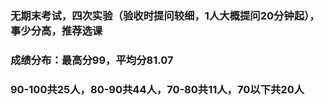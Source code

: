 ### 无期末考试，四次实验（验收时提问较细，1人大概提问20分钟起），事少分高，推荐选课
### 成绩分布：最高分99，平均分81.07
### 90-100共25人，80-90共44人，70-80共11人，70以下共20人
